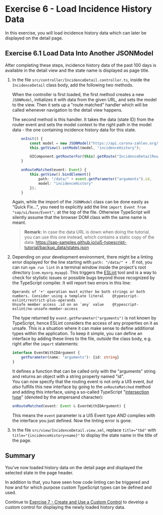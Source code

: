 # Exercise 6 - Load Incidence History Data

In this exercise, you will load incidence history data which can later be displayed on the detail page.

## Exercise 6.1 Load Data Into Another JSONModel

After completing these steps, incidence history data of the past 100 days is available in the detail view and the state name is displayed as page title.

1.  In the file `src/controller/IncidenceDetail.controller.ts`, inside the `IncidenceDetail` class body, add the following two methods.

	When the controller is first loaded, the first method creates a new `JSONModel`, initializes it with data from the given URL, and sets the model to the view. Then it sets up a "route matched" handler which will be called whenever navigation to the detail view happens.

	The second method is this handler. It takes the data (state ID) from the router event and sets the model context to the right path in the model data - the one containing incidence history data for this state.

	```ts
		onInit() {
			const model = new JSONModel("https://api.corona-zahlen.org/states/history/incidence/100");
			this.getView().setModel(model, "incidenceHistory");

			UIComponent.getRouterFor(this).getRoute("IncidenceDetailRoute").attachMatched(this.onRouteMatched.bind(this));
		}

		onRouteMatched(event: Event) {
			this.getView().bindElement({
				path: "/data/" + event.getParameter("arguments").id,
				model: "incidenceHistory"
			});
		}
	```

	Again, while the import of the `JSONModel` class can be done easily as "Quick Fix...", you need to explicitly add the line `import Event from "sap/ui/base/Event";` at the top of the file. Otherwise TypeScript will silently assume that the browser DOM class with the same name is meant.

	> **Remark:** In case the data URL is down when doing the tutorial, you can use this one instead, which contains a static copy of the data: https://sap-samples.github.io/ui5-typescript-tutorial/backup_data/states.json

2.	Depending on your development environment, there might be a linting error displayed for the line starting with `path: "/data/" + `. If not, you can run `npm run lint` in a terminal window inside the project's root directory (`com.myorg.myapp`). This triggers the [ESLint](https://eslint.org/) tool and is a way to check for stylistic issues or possible bugs beyond those recognized by the TypeScript compiler. It will report two errors in this line:
	```
	Operands of '+' operation must either be both strings or both numbers. Consider using a template literal    @typescript-eslint/restrict-plus-operands
	Unsafe member access .id on an `any` value    @typescript-eslint/no-unsafe-member-access
	```
	The type returned by `event.getParameter("arguments")` is not known by TypeScript, hence ESLint considers the access of any properties on it as unsafe. This is a situation where it can make sense to define additional types within the application. To keep it simple, you can define an interface by adding these lines to the file, *outside* the class body, e.g. right after the `import` statements:
	```ts
	interface EventWithIDArgument {
		getParameter(name: "arguments"): {id: string}
	}
	```
	It defines a function that can be called only with the "arguments" string and returns an object with a string property named "id".<br>
	You can now specify that the routing event is not only a UI5 event, *but also* fulfills this new interface by going to the `onRouteMatched` method and adding this interface, using a so-called TypeScript "[intersection type](https://www.typescriptlang.org/docs/handbook/2/objects.html#intersection-types)" (denoted by the ampersand character):
	```ts
	onRouteMatched(event: Event & EventWithIDArgument) {
	```
	This means the `event` parameter is a UI5 Event type *AND* complies with the interface you just defined. Now the linting error is gone.


3.  In the file `src/view/IncidenceDetail.view.xml`, replace `title="tbd"` with `title="{incidenceHistory>name}"` to display the state name in the title of the page.

## Summary

You've now loaded history data on the detail page and displayed the selected state in the page header.

In addition to that, you have seen how code linting can be triggered and how and for which purpose custom TypeScript types can be defined and used.

Continue to [Exercise 7 - Create and Use a Custom Control](../ex7/README.md) to develop a custom control for displaying the newly loaded history data.
